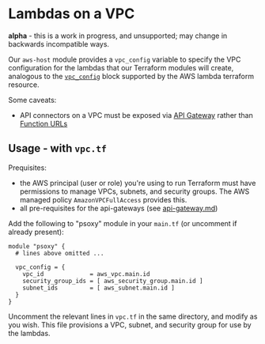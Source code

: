 # Lambdas on a VPC

**alpha** - this is a work in progress, and unsupported; may change in backwards incompatible ways.


Our `aws-host` module provides a `vpc_config` variable to specify the VPC configuration for the
lambdas that our Terraform modules will create, analogous to the [`vpc_config`](https://registry.terraform.io/providers/hashicorp/aws/latest/docs/resources/lambda_function#vpc_config)
block supported by the AWS lambda terraform resource.

Some caveats:
  - API connectors on a VPC must be exposed via [API Gateway](https://aws.amazon.com/api-gateway/)
    rather than [Function URLs](https://docs.aws.amazon.com/lambda/latest/dg/lambda-urls.html)



## Usage - with `vpc.tf`

Prequisites:
 - the AWS principal (user or role) you're using to run Terraform must have permissions to manage
   VPCs, subnets, and security groups. The AWS managed policy `AmazonVPCFullAccess` provides this.
 - all pre-requisites for the api-gateways (see [api-gateway.md](./api-gateway.md))

Add the following to "psoxy" module in your `main.tf` (or uncomment if already present):

```hcl
module "psoxy" {
  # lines above omitted ...

  vpc_config = {
    vpc_id             = aws_vpc.main.id
    security_group_ids = [ aws_security_group.main.id ]
    subnet_ids         = [ aws_subnet.main.id ]
  }
}
```

Uncomment the relevant lines in `vpc.tf` in the same directory, and modify as you wish. This file
provisions a VPC, subnet, and security group for use by the lambdas.


